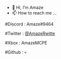 - 👋 Hi, I’m Amaze
- 📫 How to reach me ...

#Discord : Amaze#9464

#Twitter : [@AmazeRwitte](https://twitter.com/AmazeTweeter?t=o68dd4H3AOVwlAQAmWSpQw&s=09)

#Xbox : AmazeMCPE 

#Github : 💀 


<!---
AmazeGithub/AmazeGithub is a ✨ special ✨ repository because its `README.md` (this file) appears on your GitHub profile.
You can click the Preview link to take a look at your changes.
--->

